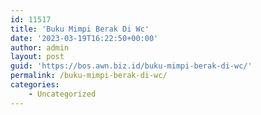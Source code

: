 ```yaml
---
id: 11517
title: 'Buku Mimpi Berak Di Wc'
date: '2023-03-19T16:22:50+00:00'
author: admin
layout: post
guid: 'https://bos.awn.biz.id/buku-mimpi-berak-di-wc/'
permalink: /buku-mimpi-berak-di-wc/
categories:
    - Uncategorized
---
```


